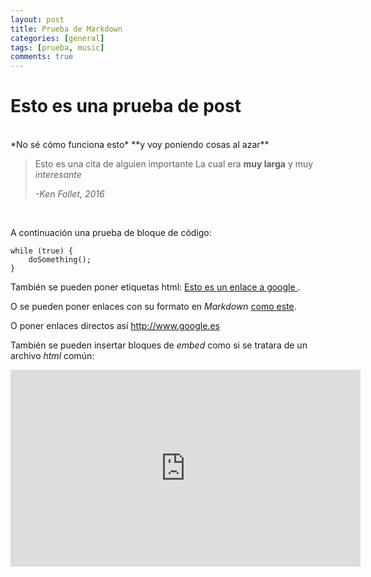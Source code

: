 ```yaml
---
layout: post
title: Prueba de Markdown
categories: [general]
tags: [prueba, music]
comments: true
---
```


# Esto es una prueba de post
<br/>
*No sé cómo funciona esto* **y voy poniendo cosas al azar** 

> Esto es una cita de alguien importante
> La cual era **muy larga** y muy *interesante*
>
> *-Ken Follet, 2016*

<br/>


A continuación una prueba de bloque de código:

    while (true) {
		doSomething();
	}

También se pueden poner etiquetas html: <a href="www.google.es"> Esto es un enlace a google </a>.

O se pueden poner enlaces con su formato en *Markdown* [como este](www.google.es).

O poner enlaces directos así <http://www.google.es>

También se pueden insertar bloques de *embed* como si se tratara de un archivo *html* común:

<iframe width="560" height="315" src="https://www.youtube.com/embed/geP-q5lr9Wo?rel=0" frameborder="0" allow="autoplay; encrypted-media" allowfullscreen></iframe>